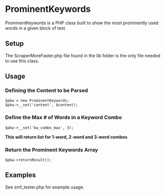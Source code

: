 ProminentKeywords
=============

ProminentKeywords is a PHP class built to show the most prominently used words in a given block of text.

Setup
-----

The ScraperMoreFaster.php file found in the lib folder is the only file needed to use this class.

Usage
-----

### Defining the Content to be Parsed

	$pkw = new ProminentKeywords;
	$pkw->__set('content', $content);

### Define the Max # of Words in a Keyword Combo

	$pkw->__set('kw_combo_max', 3);

**This will return list for 1-word, 2-word and 3-word combos**

### Return the Prominent Keywords Array

	$pkw->returnResult();

Examples
--------

See smf_tester.php for example usage.